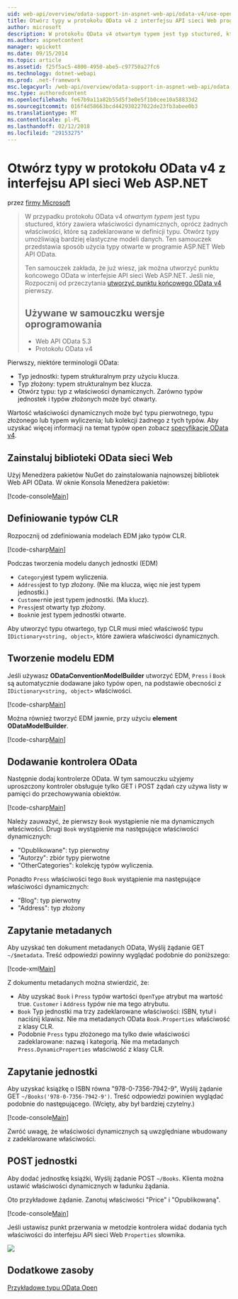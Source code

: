 ```yaml
---
uid: web-api/overview/odata-support-in-aspnet-web-api/odata-v4/use-open-types-in-odata-v4
title: Otwórz typy w protokołu OData v4 z interfejsu API sieci Web programu ASP.NET | Dokumentacja firmy Microsoft
author: microsoft
description: W protokołu OData v4 otwartym typem jest typ stuctured, który zawiera właściwości dynamicznych, oprócz żadnych właściwości, które są zadeklarowane w definicji typu. Otwórz...
ms.author: aspnetcontent
manager: wpickett
ms.date: 09/15/2014
ms.topic: article
ms.assetid: f25f5ac5-4800-4950-abe5-c97750a27fc6
ms.technology: dotnet-webapi
ms.prod: .net-framework
msc.legacyurl: /web-api/overview/odata-support-in-aspnet-web-api/odata-v4/use-open-types-in-odata-v4
msc.type: authoredcontent
ms.openlocfilehash: fe67b9a11a82b55d5f3e0e5f1b0cee10a58833d2
ms.sourcegitcommit: 016f4d58663bcd442930227022de23fb3abee0b3
ms.translationtype: MT
ms.contentlocale: pl-PL
ms.lasthandoff: 02/12/2018
ms.locfileid: "29153275"
---
```

<a name="open-types-in-odata-v4-with-aspnet-web-api"></a>Otwórz typy w protokołu OData v4 z interfejsu API sieci Web ASP.NET
====================
przez [firmy Microsoft](https://github.com/microsoft)

> W przypadku protokołu OData v4 *otwartym typem* jest typu stuctured, który zawiera właściwości dynamicznych, oprócz żadnych właściwości, które są zadeklarowane w definicji typu. Otwórz typy umożliwiają bardziej elastyczne modeli danych. Ten samouczek przedstawia sposób użycia typy otwarte w programie ASP.NET Web API OData.
> 
> Ten samouczek zakłada, że już wiesz, jak można utworzyć punktu końcowego OData w interfejsie API sieci Web ASP.NET. Jeśli nie, Rozpocznij od przeczytania [utworzyć punktu końcowego OData v4](create-an-odata-v4-endpoint.md) pierwszy.
> 
> ## <a name="software-versions-used-in-the-tutorial"></a>Używane w samouczku wersje oprogramowania
> 
> 
> - Web API OData 5.3
> - Protokołu OData v4


Pierwszy, niektóre terminologii OData:

- Typ jednostki: typem strukturalnym przy użyciu klucza.
- Typ złożony: typem strukturalnym bez klucza.
- Otwórz typu: typ z właściwości dynamicznych. Zarówno typów jednostek i typów złożonych może być otwarty.

Wartość właściwości dynamicznych może być typu pierwotnego, typu złożonego lub typem wyliczenia; lub kolekcji żadnego z tych typów. Aby uzyskać więcej informacji na temat typów open zobacz [specyfikację OData v4](http://www.odata.org/documentation/odata-version-4-0/).

## <a name="install-the-web-odata-libraries"></a>Zainstaluj biblioteki OData sieci Web

Użyj Menedżera pakietów NuGet do zainstalowania najnowszej bibliotek Web API OData. W oknie Konsola Menedżera pakietów:

[!code-console[Main](use-open-types-in-odata-v4/samples/sample1.cmd)]

## <a name="define-the-clr-types"></a>Definiowanie typów CLR

Rozpocznij od zdefiniowania modelach EDM jako typów CLR.

[!code-csharp[Main](use-open-types-in-odata-v4/samples/sample2.cs)]

Podczas tworzenia modelu danych jednostki (EDM)

- `Category`jest typem wyliczenia.
- `Address`jest to typ złożony. (Nie ma klucza, więc nie jest typem jednostki.)
- `Customer`nie jest typem jednostki. (Ma klucz).
- `Press`jest otwarty typ złożony.
- `Book`nie jest typem jednostki otwarte.

Aby utworzyć typu otwartego, typ CLR musi mieć właściwość typu `IDictionary<string, object>`, które zawiera właściwości dynamicznych.

## <a name="build-the-edm-model"></a>Tworzenie modelu EDM

Jeśli używasz **ODataConventionModelBuilder** utworzyć EDM, `Press` i `Book` są automatycznie dodawane jako typów open, na podstawie obecności z `IDictionary<string, object>` właściwości.

[!code-csharp[Main](use-open-types-in-odata-v4/samples/sample3.cs)]

Można również tworzyć EDM jawnie, przy użyciu **element ODataModelBuilder**.

[!code-csharp[Main](use-open-types-in-odata-v4/samples/sample4.cs)]

## <a name="add-an-odata-controller"></a>Dodawanie kontrolera OData

Następnie dodaj kontrolerze OData. W tym samouczku użyjemy uproszczony kontroler obsługuje tylko GET i POST żądań czy używa listy w pamięci do przechowywania obiektów.

[!code-csharp[Main](use-open-types-in-odata-v4/samples/sample5.cs)]

Należy zauważyć, że pierwszy `Book` wystąpienie nie ma dynamicznych właściwości. Drugi `Book` wystąpienie ma następujące właściwości dynamicznych:

- "Opublikowane": typ pierwotny
- "Autorzy": zbiór typy pierwotne
- "OtherCategories": kolekcję typów wyliczenia.

Ponadto `Press` właściwości tego `Book` wystąpienie ma następujące właściwości dynamicznych:

- "Blog": typ pierwotny
- "Address": typ złożony

## <a name="query-the-metadata"></a>Zapytanie metadanych

Aby uzyskać ten dokument metadanych OData, Wyślij żądanie GET `~/$metadata`. Treść odpowiedzi powinny wyglądać podobnie do poniższego:

[!code-xml[Main](use-open-types-in-odata-v4/samples/sample6.xml?highlight=5,21)]

Z dokumentu metadanych można stwierdzić, że:

- Aby uzyskać `Book` i `Press` typów wartości `OpenType` atrybut ma wartość true. `Customer` i `Address` typów nie ma tego atrybutu.
- `Book` Typ jednostki ma trzy zadeklarowane właściwości: ISBN, tytuł i naciśnij klawisz. Nie ma metadanych OData `Book.Properties` właściwość z klasy CLR.
- Podobnie `Press` typu złożonego ma tylko dwie właściwości zadeklarowane: nazwą i kategorią. Nie ma metadanych `Press.DynamicProperties` właściwość z klasy CLR.

## <a name="query-an-entity"></a>Zapytanie jednostki

Aby uzyskać książkę o ISBN równa "978-0-7356-7942-9", Wyślij żądanie GET `~/Books('978-0-7356-7942-9')`. Treść odpowiedzi powinien wyglądać podobnie do następującego. (Wcięty, aby był bardziej czytelny.)

[!code-console[Main](use-open-types-in-odata-v4/samples/sample7.cmd?highlight=8-13,15-23)]

Zwróć uwagę, że właściwości dynamicznych są uwzględniane wbudowany z zadeklarowane właściwości.

## <a name="post-an-entity"></a>POST jednostki

Aby dodać jednostkę książki, Wyślij żądanie POST `~/Books`. Klienta można ustawić właściwości dynamicznych w ładunku żądania.

Oto przykładowe żądanie. Zanotuj właściwości "Price" i "Opublikowaną".

[!code-console[Main](use-open-types-in-odata-v4/samples/sample8.cmd?highlight=10)]

Jeśli ustawisz punkt przerwania w metodzie kontrolera widać dodania tych właściwości do interfejsu API sieci Web `Properties` słownika.

![](use-open-types-in-odata-v4/_static/image1.png)

## <a name="additional-resources"></a>Dodatkowe zasoby

[Przykładowe typu OData Open](http://aspnet.codeplex.com/sourcecontrol/latest#Samples/WebApi/OData/v4/ODataOpenTypeSample/ReadMe.txt)
